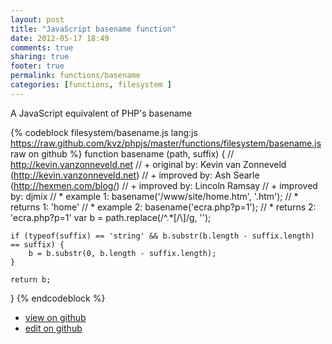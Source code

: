 ```yaml
---
layout: post
title: "JavaScript basename function"
date: 2012-05-17 18:49
comments: true
sharing: true
footer: true
permalink: functions/basename
categories: [functions, filesystem ]
---
```

A JavaScript equivalent of PHP's basename
<!-- more -->
{% codeblock filesystem/basename.js lang:js https://raw.github.com/kvz/phpjs/master/functions/filesystem/basename.js raw on github %}
function basename (path, suffix) {
    // http://kevin.vanzonneveld.net
    // +   original by: Kevin van Zonneveld (http://kevin.vanzonneveld.net)
    // +   improved by: Ash Searle (http://hexmen.com/blog/)
    // +   improved by: Lincoln Ramsay
    // +   improved by: djmix
    // *     example 1: basename('/www/site/home.htm', '.htm');
    // *     returns 1: 'home'
    // *     example 2: basename('ecra.php?p=1');
    // *     returns 2: 'ecra.php?p=1'
    var b = path.replace(/^.*[\/\\]/g, '');

    if (typeof(suffix) == 'string' && b.substr(b.length - suffix.length) == suffix) {
        b = b.substr(0, b.length - suffix.length);
    }

    return b;
}
{% endcodeblock %}
<ul>
 <li><a href="https://github.com/kvz/phpjs/blob/master/functions/filesystem/basename.js">view on github</a></li>
 <li><a href="https://github.com/kvz/phpjs/edit/master/functions/filesystem/basename.js">edit on github</a></li>
</ul>

